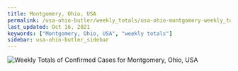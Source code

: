 ```yaml
---
title: Montgomery, Ohio, USA
permalink: /usa-ohio-butler/weekly_totals/usa-ohio-montgomery-weekly_totals.html
last_updated: Oct 16, 2021
keywords: ["Montgomery, Ohio, USA", "weekly totals"]
sidebar: usa-ohio-butler_sidebar
---
```


![Weekly Totals of Confirmed Cases for Montgomery, Ohio, USA](/covid_tracker/images/graphs/usa-ohio-montgomery-weekly_totals_graph.png)
